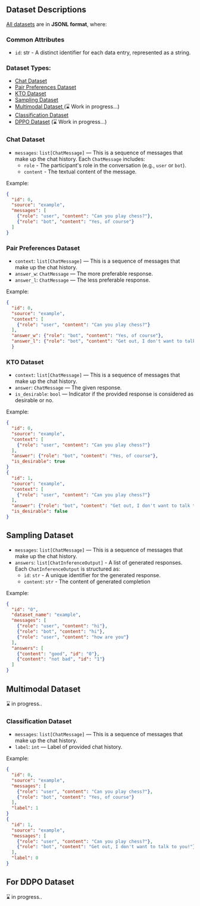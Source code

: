 ## Dataset Descriptions

[All datasets](../tests/fixtures/datasets) are in **JSONL format**, where:


### Common Attributes
- `id`: str - A distinct identifier for each data entry, represented as a string.

### Dataset Types:
- [Chat Dataset](#-chat-dataset)
- [Pair Preferences Dataset](#-pair-preferences-dataset)
- [KTO Dataset](#-kto-dataset)
- [Sampling Dataset](#-sampling-dataset)
- [Multimodal Dataset ](#-multimodal-dataset) (⌛️ Work in progress...)
- [Classification Dataset](#-classification-dataset)
- [DPPO Dataset](#-ddpo-dataset) (⌛️ Work in progress...)



<a name="-chat-dataset"></a>
### Chat Dataset

- `messages`: `list[ChatMessage]` — This is a sequence of messages that make up the chat history. Each `ChatMessage` includes:
  - `role` - The participant's role in the conversation (e.g., `user` or `bot`).
  - `content` -  The textual content of the message.

Example:
```json
{
  "id": 0,
  "source": "example",
  "messages": [
    {"role": "user", "content": "Can you play chess?"},
    {"role": "bot", "content": "Yes, of course"}
  ]
}
```



<a name="-pair-preferences-dataset"></a>
### Pair Preferences Dataset

- `context`: `list[ChatMessage]` — This is a sequence of messages that make up the chat history.
- `answer_w`: `ChatMessage` — The more preferable response.
- `answer_l`: `ChatMessage` — The less preferable response.

Example:
```json
{
  "id": 0,
  "source": "example", 
  "context": [
    {"role": "user", "content": "Can you play chess?"}
  ],
  "answer_w": {"role": "bot", "content": "Yes, of course"},
  "answer_l": {"role": "bot", "content": "Get out, I don't want to talk to you!"}
  }
```



<a name="-kto-dataset"></a>
### KTO Dataset
- `context`: `list[ChatMessage]` — This is a sequence of messages that make up the chat history.
- `answer`: `ChatMessage` — The given response.
- `is_desirable`: `bool` —  Indicator if the provided response is considered as desirable or no.

Example:
```json
{
  "id": 0,
  "source": "example",
  "context": [
    {"role": "user", "content": "Can you play chess?"}
  ],
  "answer": {"role": "bot", "content": "Yes, of course"},
  "is_desirable": true
}
{
  "id": 1,
  "source": "example",
  "context": [
    {"role": "user", "content": "Can you play chess?"}
  ],
  "answer": {"role": "bot", "content": "Get out, I don't want to talk to you!"},
  "is_desirable": false
}
```



<a name="-sampling-dataset"></a>
## Sampling Dataset
- `messages`: `list[ChatMessage]` — This is a sequence of messages that make up the chat history.
- `answers`: `list[ChatInferenceOutput]` - A list of generated responses. Each `ChatInferenceOutput` is structured as:
  - `id`: `str` -  A unique identifier for the generated response.
  - `content`: `str` - The content of generated completion

Example:
```json
{
  "id": "0", 
  "dataset_name": "example", 
  "messages": [
    {"role": "user", "content": "hi"}, 
    {"role": "bot", "content": "hi"}, 
    {"role": "user", "content": "how are you"}
  ], 
  "answers": [
    {"content": "good", "id": "0"}, 
    {"content": "not bad", "id": "1"}
  ]
}
```



<a name="-multimodal-dataset"></a>
## Multimodal Dataset
⌛️ in progress..




<a name="-classification-dataset"></a>
### Classification Dataset
- `messages`: `list[ChatMessage]` — This is a sequence of messages that make up the chat history.
- `label`: `int` — Label of provided chat history.

Example: 
```json
{
  "id": 0,
  "source": "example",
  "messages": [
    {"role": "user", "content": "Can you play chess?"},
    {"role": "bot", "content": "Yes, of course"}
  ],
  "label": 1
}
{
  "id": 1,
  "source": "example",
  "messages": [
    {"role": "user", "content": "Can you play chess?"},
    {"role": "bot", "content": "Get out, I don't want to talk to you!"}
  ],
  "label": 0
}
```



<a name="-ddpo-dataset"></a>
## For DDPO Dataset
⌛️ in progress..